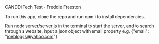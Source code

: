 CANDDi Tech Test - Freddie Freeston

To run this app, clone the repo and run npm i to install dependencies.

Run node server/server.js in the terminal to start the server, and to search through a website, input a json object with email property e.g. {"email": "joebloggs@yahoo.com"}
